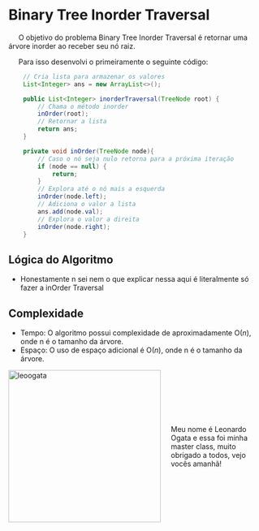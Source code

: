 # Binary Tree Inorder Traversal

&nbsp;&nbsp;&nbsp;&nbsp; O objetivo do problema Binary Tree Inorder Traversal é retornar uma árvore inorder ao receber seu nó raiz. 

&nbsp;&nbsp;&nbsp;&nbsp; Para isso desenvolvi o primeiramente o seguinte código: 

```java
    // Cria lista para armazenar os valores
    List<Integer> ans = new ArrayList<>();

    public List<Integer> inorderTraversal(TreeNode root) {
        // Chama o método inorder
        inOrder(root);
        // Retornar a lista
        return ans;
    }

    private void inOrder(TreeNode node){
        // Caso o nó seja nulo retorna para a próxima iteração
        if (node == null) {
            return;
        }
        // Explora até o nó mais a esquerda
        inOrder(node.left);
        // Adiciona o valor a lista 
        ans.add(node.val);
        // Explora o valor a direita 
        inOrder(node.right);
    }
```

## Lógica do Algoritmo
- Honestamente n sei nem o que explicar nessa aqui é literalmente só fazer a inOrder Traversal

## Complexidade
- Tempo: O algoritmo possui complexidade de aproximadamente O($n$), onde n é o tamanho da árvore.
- Espaço: O uso de espaço adicional é O(${n}$), onde n é o tamanho da árvore.

<div style="display: flex; align-items: center; justify-content: center;">
    <img src="leoogata9.jpg" alt="leoogata" style="width: 300px; height: auto; margin-right: 20px;">
    <div>
        <p>Meu nome é Leonardo Ogata e essa foi minha master class, muito obrigado a todos, vejo vocês amanhã!</p>
    </div>
</div>
